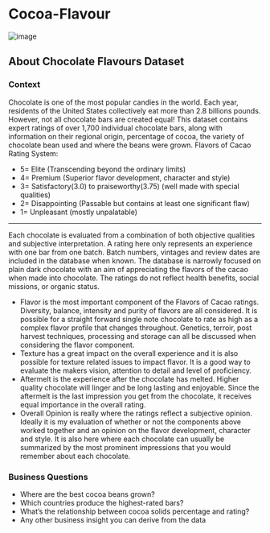 # Cocoa-Flavour
![image](https://github.com/iamasprout/Cocoa-Flavour/assets/114030254/a860df30-88a8-4ee9-84cd-316d8edaed17)


## About Chocolate Flavours Dataset

### Context
Chocolate is one of the most popular candies in the world. Each year, residents of the United States collectively eat more than 2.8 billions pounds. However, not all chocolate bars are created equal! This dataset contains expert ratings of over 1,700 individual chocolate bars, along with information on their regional origin, percentage of cocoa, the variety of chocolate bean used and where the beans were grown.
Flavors of Cacao Rating System:
* 5= Elite (Transcending beyond the ordinary limits)
* 4= Premium (Superior flavor development, character and style)
* 3= Satisfactory(3.0) to praiseworthy(3.75) (well made with special qualities)
* 2= Disappointing (Passable but contains at least one significant flaw)
* 1= Unpleasant (mostly unpalatable)
---------------------------------------------------------------------------------
Each chocolate is evaluated from a combination of both objective qualities and subjective interpretation. A rating here only represents an experience with one bar from one batch. Batch numbers, vintages and review dates are included in the database when known.
The database is narrowly focused on plain dark chocolate with an aim of appreciating the flavors of the cacao when made into chocolate. The ratings do not reflect health benefits, social missions, or organic status.
* Flavor is the most important component of the Flavors of Cacao ratings. Diversity, balance, intensity and purity of flavors are all considered. It is possible for a straight forward single note chocolate to rate as high as a complex flavor profile that changes throughout. Genetics, terroir, post harvest techniques, processing and storage can all be discussed when considering the flavor component.
* Texture has a great impact on the overall experience and it is also possible for texture related issues to impact flavor. It is a good way to evaluate the makers vision, attention to detail and level of proficiency.
* Aftermelt is the experience after the chocolate has melted. Higher quality chocolate will linger and be long lasting and enjoyable. Since the aftermelt is the last impression you get from the chocolate, it receives equal importance in the overall rating.
* Overall Opinion is really where the ratings reflect a subjective opinion. Ideally it is my evaluation of whether or not the components above worked together and an opinion on the flavor development, character and style. It is also here where each chocolate can usually be summarized by the most prominent impressions that you would remember about each chocolate.


### Business Questions

* Where are the best cocoa beans grown?
* Which countries produce the highest-rated bars?
* What’s the relationship between cocoa solids percentage and rating?
* Any other business insight you can derive from the data


